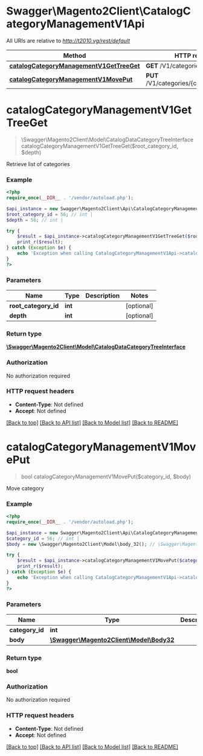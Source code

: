 # Swagger\Magento2Client\CatalogCategoryManagementV1Api

All URIs are relative to *http://t2010.vg/rest/default*

Method | HTTP request | Description
------------- | ------------- | -------------
[**catalogCategoryManagementV1GetTreeGet**](CatalogCategoryManagementV1Api.md#catalogCategoryManagementV1GetTreeGet) | **GET** /V1/categories | 
[**catalogCategoryManagementV1MovePut**](CatalogCategoryManagementV1Api.md#catalogCategoryManagementV1MovePut) | **PUT** /V1/categories/{categoryId}/move | 


# **catalogCategoryManagementV1GetTreeGet**
> \Swagger\Magento2Client\Model\CatalogDataCategoryTreeInterface catalogCategoryManagementV1GetTreeGet($root_category_id, $depth)



Retrieve list of categories

### Example
```php
<?php
require_once(__DIR__ . '/vendor/autoload.php');

$api_instance = new Swagger\Magento2Client\Api\CatalogCategoryManagementV1Api();
$root_category_id = 56; // int | 
$depth = 56; // int | 

try {
    $result = $api_instance->catalogCategoryManagementV1GetTreeGet($root_category_id, $depth);
    print_r($result);
} catch (Exception $e) {
    echo 'Exception when calling CatalogCategoryManagementV1Api->catalogCategoryManagementV1GetTreeGet: ', $e->getMessage(), PHP_EOL;
}
?>
```

### Parameters

Name | Type | Description  | Notes
------------- | ------------- | ------------- | -------------
 **root_category_id** | **int**|  | [optional]
 **depth** | **int**|  | [optional]

### Return type

[**\Swagger\Magento2Client\Model\CatalogDataCategoryTreeInterface**](../Model/CatalogDataCategoryTreeInterface.md)

### Authorization

No authorization required

### HTTP request headers

 - **Content-Type**: Not defined
 - **Accept**: Not defined

[[Back to top]](#) [[Back to API list]](../../README.md#documentation-for-api-endpoints) [[Back to Model list]](../../README.md#documentation-for-models) [[Back to README]](../../README.md)

# **catalogCategoryManagementV1MovePut**
> bool catalogCategoryManagementV1MovePut($category_id, $body)



Move category

### Example
```php
<?php
require_once(__DIR__ . '/vendor/autoload.php');

$api_instance = new Swagger\Magento2Client\Api\CatalogCategoryManagementV1Api();
$category_id = 56; // int | 
$body = new \Swagger\Magento2Client\Model\body_32(); // \Swagger\Magento2Client\Model\Body32 | 

try {
    $result = $api_instance->catalogCategoryManagementV1MovePut($category_id, $body);
    print_r($result);
} catch (Exception $e) {
    echo 'Exception when calling CatalogCategoryManagementV1Api->catalogCategoryManagementV1MovePut: ', $e->getMessage(), PHP_EOL;
}
?>
```

### Parameters

Name | Type | Description  | Notes
------------- | ------------- | ------------- | -------------
 **category_id** | **int**|  |
 **body** | [**\Swagger\Magento2Client\Model\Body32**](../Model/body_32.md)|  | [optional]

### Return type

**bool**

### Authorization

No authorization required

### HTTP request headers

 - **Content-Type**: Not defined
 - **Accept**: Not defined

[[Back to top]](#) [[Back to API list]](../../README.md#documentation-for-api-endpoints) [[Back to Model list]](../../README.md#documentation-for-models) [[Back to README]](../../README.md)

